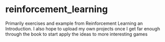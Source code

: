 # reinforcement_learning

Primarily exercises and example from Reinforcement Learning an Introduction. I also hope to upload my own projects once I get far enough through the book to start apply the ideas to more interesting games
